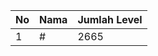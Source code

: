 | No | Nama            | Jumlah Level |
|----|-----------------|--------------|
| 1  | #    |    2665        |
